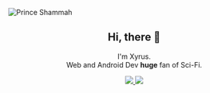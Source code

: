 ![Prince Shammah](https://i0.wp.com/www.xyruscode.com/wp-content/uploads/2021/09/xyrus.png?w=471&ssl=1)

<h2 align="center">Hi, there 👋</h2>

<p align="center">I'm Xyrus.<br/> Web and Android Dev <b>huge</b> fan of Sci-Fi.</p>
</p>

<p align="center">
  <a href="http://twitter.com/xyrusnyx">
    <img src="https://img.shields.io/twitter/follow/xyrusnyx?label=Twitter&logo=twitter&style=for-the-badge" />
  </a>
  <a href="https://www.linkedin.com/in/prince-shammah-2829b4b8/?lipi=urn%3Ali%3Apage%3Ad_flagship3_feed%3Bm3zeHQ69TF6L9KKXVKNsUw%3D%3D">
    <img src="https://img.shields.io/badge/LinkedIn-blue?label=LinkedIn&logo=LinkedIn&style=for-the-badge" />
  </a>
</p>

